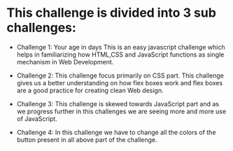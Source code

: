 # This challenge is divided into 3 sub challenges:
    
    
* Challenge 1: Your age in days
    This is an easy javascript challenge which helps in familiarizing how HTML,CSS and JavaScript functions as single mechanism in Web Development.
    
    
    
    
* Challenge 2:
    This challenge focus primarily on CSS part. This challenge gives us a better understanding on how flex boxes work
    and flex boxes are a good practice for creating clean Web design. 



* Challenge 3:
    This challenge is skewed towards JavaScript part and as we progress further in this challenges we are seeing more and more use of JavaScript.  


* Challenge 4:
    In this challenge we have to change all the colors of the button present in all above part of the challenge.
     
        